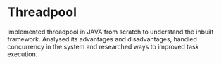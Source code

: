 # Threadpool
Implemented threadpool in JAVA from scratch to understand the inbuilt framework. Analysed its advantages and disadvantages, handled concurrency in the system and researched ways to improved task execution.

